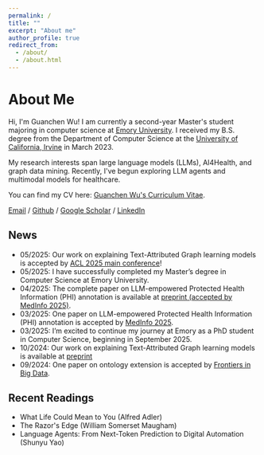 ```yaml
---
permalink: /
title: ""
excerpt: "About me"
author_profile: true
redirect_from: 
  - /about/
  - /about.html
---
```

# **About Me**
Hi, I'm Guanchen Wu! I am currently a second-year Master's student majoring in computer science at [Emory University](https://www.emory.edu/home/index.html). I received my B.S. degree from the Department of Computer Science at the [University of California, Irvine](https://uci.edu/) in March 2023.

My research interests span large language models (LLMs), AI4Health, and graph data mining. Recently, I've begun exploring LLM agents and multimodal models for healthcare.

You can find my CV here: [Guanchen Wu's Curriculum Vitae](../assets/CV.pdf).

[Email](mailto:guanchen.wu@emory.edu) / [Github](https://github.com/guanchenwu1015) / [Google Scholar](https://scholar.google.com/citations?hl=en&user=PL2kCSYAAAAJ) / [LinkedIn](https://www.linkedin.com/in/guanchen-wu-4b553a216/)

## **News**
- 05/2025: Our work on explaining Text-Attributed Graph learning models is accepted by [ACL 2025 main conference](https://2025.aclweb.org/)!
- 05/2025: I have successfully completed my Master’s degree in Computer Science at Emory University.
- 04/2025: The complete paper on LLM-empowered Protected Health Information (PHI) annotation is available at [preprint (accepted by MedInfo 2025)](https://arxiv.org/abs/2504.18569).
- 03/2025: One paper on LLM-empowered Protected Health Information (PHI) annotation is accepted by [MedInfo 2025](https://medinfo2025.org/).
- 03/2025: I’m excited to continue my journey at Emory as a PhD student in Computer Science, beginning in September 2025.
- 10/2024: Our work on explaining Text-Attributed Graph learning models is available at [preprint](https://arxiv.org/pdf/2410.15268)
- 09/2024: One paper on ontology extension is accepted by [Frontiers in Big Data](https://www.frontiersin.org/journals/big-data/articles/10.3389/fdata.2024.1463543/full).



## **Recent Readings**
- What Life Could Mean to You (Alfred Adler)
- The Razor's Edge (William Somerset Maugham)
- Language Agents: From Next-Token Prediction to Digital Automation (Shunyu Yao)



